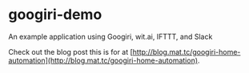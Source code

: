 # googiri-demo

An example application using Googiri, wit.ai, IFTTT, and Slack

Check out the blog post this is for at [http://blog.mat.tc/googiri-home-automation](http://blog.mat.tc/googiri-home-automation).